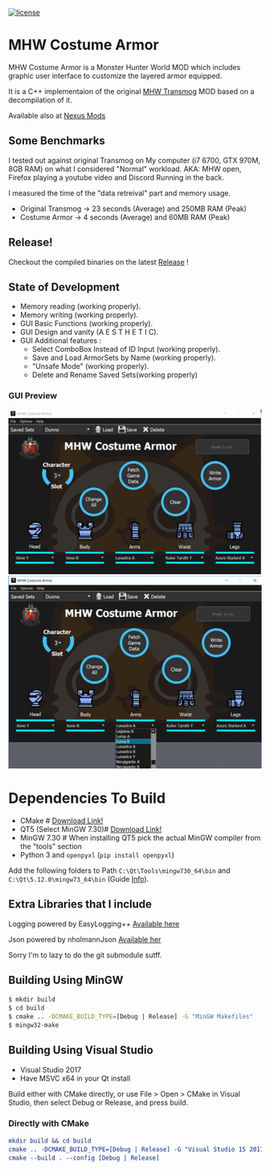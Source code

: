 [![license](https://img.shields.io/badge/license-MIT-blue.svg)](LICENCE)

# MHW Costume Armor

MHW Costume Armor is a Monster Hunter World MOD which includes graphic user interface to customize the layered armor equipped.

It is a C++ implementaion of the original [MHW Transmog](https://www.nexusmods.com/monsterhunterworld/mods/43) MOD based on a decompilation of it.

Available also at [Nexus Mods](https://www.nexusmods.com/monsterhunterworld/mods/672)

## Some Benchmarks
I tested out against original Transmog on My computer (i7 6700, GTX 970M, 8GB RAM) on what I considered "Normal" workload.
AKA: MHW open, Firefox playing a youtube video and Discord Running in the back.

I measured the time of the "data retreival" part and memory usage.
* Original Transmog -> 23 seconds (Average) and 250MB RAM (Peak)
* Costume Armor -> 4 seconds (Average) and 60MB RAM (Peak)

## Release!
Checkout the compiled binaries on the latest [Release](https://github.com/alcros33/MHW-Costume-Armor/releases) !

## State of Development
* Memory reading (working properly).
* Memory writing (working properly).
* GUI Basic Functions (working properly).
* GUI Design and vanity (A E S T H E T I C).
* GUI Additional features :
    * Select ComboBox Instead of ID Input (working properly).
    * Save and Load ArmorSets by Name (working properly).
    * "Unsafe Mode" (working properly).
    * Delete and Rename Saved Sets(working properly)

### GUI Preview
![](Preview/preview1.png)
![](Preview/preview2.png)

# Dependencies To Build
* CMake # [Download Link!](https://cmake.org/download/)
* QT5 (Select MinGW 7.30)# [Download Link!](https://www.qt.io/download)
* MinGW 7.30 # When installing QT5 pick the actual MinGW compiler from the "tools" section
* Python 3 and `openpyxl` (`pip install openpyxl`)

Add the following folders to Path `C:\Qt\Tools\mingw730_64\bin` and `C:\Qt\5.12.0\mingw73_64\bin` (Guide [Info](https://www.computerhope.com/issues/ch000549.htm)).

## Extra Libraries that I include
Logging powered by EasyLogging++ [Available here](https://github.com/zuhd-org/easyloggingpp)

Json powered by nholmannJson [Available her](https://github.com/nlohmann/json)

Sorry I'm to lazy to do the git submodule sutff.

## Building Using MinGW

``` bash
$ mkdir build
$ cd build
$ cmake .. -DCMAKE_BUILD_TYPE=[Debug | Release] -G "MinGW Makefiles"
$ mingw32-make
```

## Building Using Visual Studio
* Visual Studio 2017
* Have MSVC x64 in your Qt install

Build either with CMake directly, or use File > Open > CMake in Visual 
Studio, then select Debug or Release, and press build.

### Directly with CMake
```cmake
mkdir build && cd build
cmake .. -DCMAKE_BUILD_TYPE=[Debug | Release] -G "Visual Studio 15 2017 Win64"
cmake --build . --config [Debug | Release]
```

